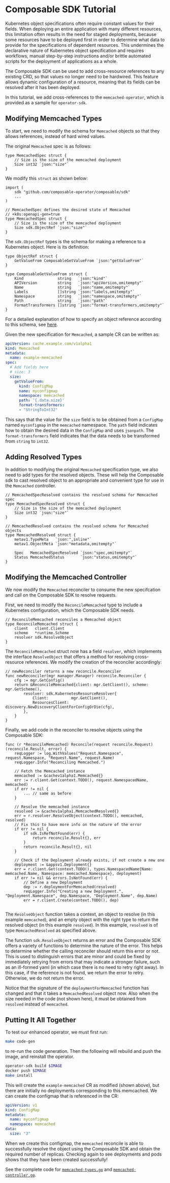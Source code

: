# Composable SDK Tutorial

Kubernetes object specifications often require constant values for their fields. When deploying an entire application
with many different resources, this limitation often results in the need for staged deployments, because some resources
have to be deployed first in order to determine what data to provide for the specifications of dependent resources.
This undermines the declarative nature of Kubernetes object specification and requires workflows, manual step-by-step
instructions and/or brittle automated scripts for the deployment of applications as a whole.

The Composable SDK can be used to add cross-resource references to any existing CRD, so that values no longer
need to be hardwired. This feature allows dynamic configuration of a resource, meaning that its fields can be 
resolved after it has been deployed. 

In this tutorial, we add cross-references to the `memcached-operator`, which is provided as a sample for `operator-sdk`.

## Modifying Memcached Types

To start, we need to modify the schema for `Memcached` objects so that they allows references, instead of hard wired values.

The original `Memcached` spec is as follows:

```golang
type MemcachedSpec struct {
	// Size is the size of the memcached deployment
	Size int32 `json:"size"`
}
```

We modify this `struct` as shown below:
```golang
import (
	sdk "github.com/composable-operator/composable/sdk"
	...
)

// MemcachedSpec defines the desired state of Memcached
// +k8s:openapi-gen=true
type MemcachedSpec struct {
	// Size is the size of the memcached deployment
	Size sdk.ObjectRef `json:"size"`
}
```

The `sdk.ObjectRef` types is the schema for making a reference to a Kubernetes object. 
Here is its definition:
```golang
type ObjectRef struct {
	GetValueFrom ComposableGetValueFrom `json:"getValueFrom"`
}

type ComposableGetValueFrom struct {
	Kind               string   `json:"kind"`
	APIVersion         string   `json:"apiVersion,omitempty"`
	Name               string   `json:"name,omitempty"`
	Labels             []string `json:"labels,omitempty"`
	Namespace          string   `json:"namespace,omitempty"`
	Path               string   `json:"path"`
	FormatTransformers []string `json:"format-transformers,omitempty"`
}
```

For a detailed explanation of how to specify an object reference according to this schema, see [here](https://github.com/composable-operator/composable/blob/master/README.md#getvaluefrom-elements).

Given the new specification for `Memcached`, a sample CR can be written as:
```yaml
apiVersion: cache.example.com/v1alpha1
kind: Memcached
metadata:
  name: example-memcached
spec:
  # Add fields here
  # size: 3
  size: 
    getValueFrom:
      kind: ConfigMap
      name: myconfigmap
      namespace: memcached
      path: '{.data.size}'
      format-transformers:
      - "StringToInt32"
```

This says that the value for the `size` field is to be obtained from a `ConfigMap` named `myconfigmap` in the
`memcached` namespace. The `path` field indicates how to obtain the desired data in the `ConfigMap` and uses
`jsonpath`. The `format-transformers` field indicates that the data needs to be transformed from `string` to `int32`.

## Adding Resolved Types

In addition to modifying the original `Memcached` specification type, we also need to add types for the resolved objects.
These will help the Composable sdk to cast resolved object to an appropriate and convenient type for use in the `Memcached` controller.

```golang
// MemcachedSpecResolved contains the resolved schema for Memcached spec
type MemcachedSpecResolved struct {
	// Size is the size of the memcached deployment
	Size int32 `json:"size"`
}

// MemcachedResolved contains the resolved schema for Memcached objects
type MemcachedResolved struct {
	metav1.TypeMeta   `json:",inline"`
	metav1.ObjectMeta `json:"metadata,omitempty"`

	Spec   MemcachedSpecResolved `json:"spec,omitempty"`
	Status MemcachedStatus       `json:"status,omitempty"`
}
```


## Modifying the Memcached Controller

We now modify the `Memcached` reconciler to consume the new specifcation and call on the Composable SDK to resolve requests.

First, we need to modify the `ReconcileMemcached` type to include a Kubernetes configuration, which the Composable SDK needs.

```golang
// ReconcileMemcached reconciles a Memcached object
type ReconcileMemcached struct {
	client   client.Client
	scheme   *runtime.Scheme
	resolver sdk.ResolveObject
}
```

The `ReconcileMemcached` struct now has a field `resolver`, which implements the interface `ResolveObject` that offers a method for resolving
cross-resource references.
We modify the creation of the reconciler accordingly:

```golang
// newReconciler returns a new reconcile.Reconciler
func newReconciler(mgr manager.Manager) reconcile.Reconciler {
	cfg := mgr.GetConfig()
	return &ReconcileMemcached{client: mgr.GetClient(), scheme: mgr.GetScheme(),
		resolver: sdk.KubernetesResourceResolver{
			Client:          mgr.GetClient(),
			ResourcesClient: discovery.NewDiscoveryClientForConfigOrDie(cfg),
		},
	}
}
```

Finally, we add code in the reconciler to resolve objects using the Composable SDK:

```golang
func (r *ReconcileMemcached) Reconcile(request reconcile.Request) (reconcile.Result, error) {
	reqLogger := log.WithValues("Request.Namespace", request.Namespace, "Request.Name", request.Name)
	reqLogger.Info("Reconciling Memcached.")

	// Fetch the Memcached instance
	memcached := &cachev1alpha1.Memcached{}
	err := r.client.Get(context.TODO(), request.NamespacedName, memcached)
	if err != nil {
		... // same as before
	}

	// Resolve the memcached instance
	resolved := &cachev1alpha1.MemcachedResolved{}
	err = r.resolver.ResolveObject(context.TODO(), memcached, resolved)
	// Fix this to have more info on the nature of the error
	if err != nil {
		if sdk.IsRefNotFound(err) {
			return reconcile.Result{}, err
		}
		return reconcile.Result{}, nil
	}

	// Check if the Deployment already exists, if not create a new one
	deployment := &appsv1.Deployment{}
	err = r.client.Get(context.TODO(), types.NamespacedName{Name: memcached.Name, Namespace: memcached.Namespace}, deployment)
	if err != nil && errors.IsNotFound(err) {
		// Define a new Deployment
		dep := r.deploymentForMemcached(resolved)
		reqLogger.Info("Creating a new Deployment.", "Deployment.Namespace", dep.Namespace, "Deployment.Name", dep.Name)
		err = r.client.Create(context.TODO(), dep)
	

```

The `ResolveObject` function takes a context, an object to resolve (in this example `memcached`), and
an empty object with the right type to return the resolved object (in this example `resolved`).
In this example, `resolved` is of type `MemcachedResolved` as specified above. 

The function `sdk.ResolveObject` returns an error and the Composable SDK offers a variety of functions to determine the nature of the error.
This helps to determine whether the calling reconciler should return this error or not. This is used to distinguish errors that are minor and could be fixed by immediately retrying from errors that may indicate a stronger failure, such as an ill-formed yaml (in which case there is no need to retry right away).
In this case, if the reference is not found, we return the error to retry. Otherwise, we do not return the error.

Notice that the signature of the `deploymentForMemcached` function has changed and that it takes a `MemcachedResolved` object now.
Also when the size needed in the code (not shown here), it must be obtained from `resolved` instead of `memcached`.


## Putting It All Together

To test our enhanced operator, we must first run:

```sh
make code-gen
```

to re-run the code generation. Then the following will rebuild and push the image, and reinstall the operator.

```sh
operator-sdk build $IMAGE
docker push $IMAGE
make install
```

This will create the `example-memcached` CR as modified (shown above), 
but there are initially no deployments corresponding to this memcached.
We can create the configmap that is referenced in the CR:

```yaml
apiVersion: v1
kind: ConfigMap
metadata:
  name: myconfigmap
  namespace: memcached
data:
  size: "3"
```

When we create this configmap, the `memcached` reconcile is able to successfully resolve the object using the Composable SDK and 
obtain the required number of replicas. Checking again to see deployments and pods shows that they have
been created successfully!

See the complete code for [`memcached-types.go`](./memcached-types.md) and [`memcached-controller.go`](./memcached-controller.md).
